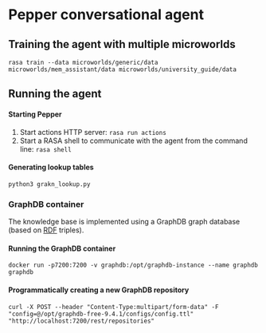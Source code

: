 # Pepper conversational agent

## Training the agent with multiple microworlds

```shell
rasa train --data microworlds/generic/data microworlds/mem_assistant/data microworlds/university_guide/data
```

## Running the agent

#### Starting Pepper

1. Start actions HTTP server: `rasa run actions`
2. Start a RASA shell to communicate with the agent from the command line: `rasa shell`

#### Generating lookup tables

```shell
python3 grakn_lookup.py
```

### GraphDB container

The knowledge base is implemented using a GraphDB graph database (based on [RDF](https://www.w3.org/RDF/) triples).

#### Running the GraphDB container

```shell
docker run -p7200:7200 -v graphdb:/opt/graphdb-instance --name graphdb graphdb
```

#### Programmatically creating a new GraphDB repository

```shell
curl -X POST --header "Content-Type:multipart/form-data" -F "config=@/opt/graphdb-free-9.4.1/configs/config.ttl" "http://localhost:7200/rest/repositories"
```
